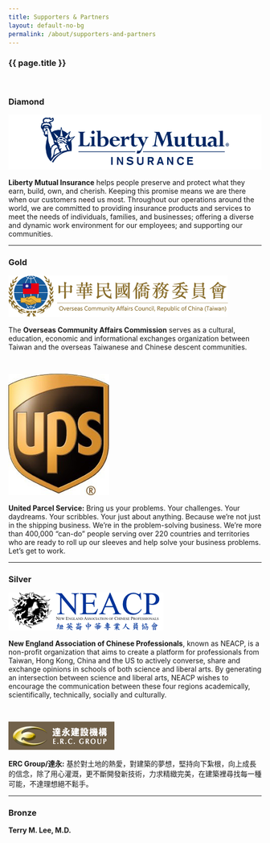 ```yaml
---
title: Supporters & Partners
layout: default-no-bg
permalink: /about/supporters-and-partners
---
```


<h3 class="no-bg">{{ page.title }}</h3><br/>

<h3 class="sponsor-tier">Diamond</h3>

<div>
  <p>
    <a href="https://www.libertymutual.com/">
      <img class="overview-map" src="/assets/images/supporters-and-partners-images/liberty-mutual-logo.png"/></a></p>
  <p><b>Liberty Mutual Insurance</b> helps people preserve and protect what they earn, build, own, and cherish. Keeping this promise means we are there when our customers need us most. Throughout our operations around the world, we are committed to providing insurance products and services to meet the needs of individuals, families, and businesses; offering a diverse and dynamic work environment for our employees; and supporting our communities.</p></div><hr>

<h3 class="sponsor-tier">Gold</h3>

<div>
  <p>
    <a href="https://www.ocac.gov.tw/OCAC/Eng/">
      <img class="overview-map" src="/assets/images/supporters-and-partners-images/ocac-roc-logo.png"/></a></p>
  <p>The <b>Overseas Community Affairs Commission</b> serves as a cultural, education, economic and informational exchanges organization between Taiwan and the overseas Taiwanese and Chinese descent communities.</p></div><br>

<div>
  <p>
    <img class="overview-map" src="/assets/images/supporters-and-partners-images/ups-logo.png"/></p>
  <p><b>United Parcel Service:</b> Bring us your problems. Your challenges. Your daydreams. Your scribbles. Your just about anything. Because we’re not just in the shipping business. We’re in the problem-solving business. We’re more than 400,000 “can-do” people serving over 220 countries and territories who are ready to roll up our sleeves and help solve your business problems. Let’s get to work.</p></div><hr>

<h3 class="sponsor-tier">Silver</h3>

<div>
  <p>
    <a href="http://www.neacp.com/home.html">
      <img class="overview-map" src="/assets/images/supporters-and-partners-images/neacp-logo.png"/></a></p>
  <p><b>New England Association of Chinese Professionals</b>, known as NEACP, is a non-profit organization that aims to create a platform for professionals from Taiwan, Hong Kong, China and the US to actively converse, share and exchange opinions in schools of both science and liberal arts. By generating an intersection between science and liberal arts, NEACP wishes to encourage the communication between these four regions academically, scientifically, technically, socially and culturally.</p></div><br/>

<div>
  <p>
    <a href="http://www.erc-group.com.tw/front/bin/home.phtml">
      <img class="overview-map" src="/assets/images/supporters-and-partners-images/erc-group-logo.png"/></a></p>
  <p><b>ERC Group/達永:</b> 基於對土地的熱愛，對建築的夢想，堅持向下紮根，向上成長的信念，除了用心灌溉，更不斷開發新技術，力求精緻完美，在建築裡尋找每一種可能，不達理想絕不鬆手。</p></div><hr>

<h3 class="sponsor-tier">Bronze</h3>

<div>
  <p class="independent-sponsor"><b>Terry M. Lee, M.D.</b></p></div>
